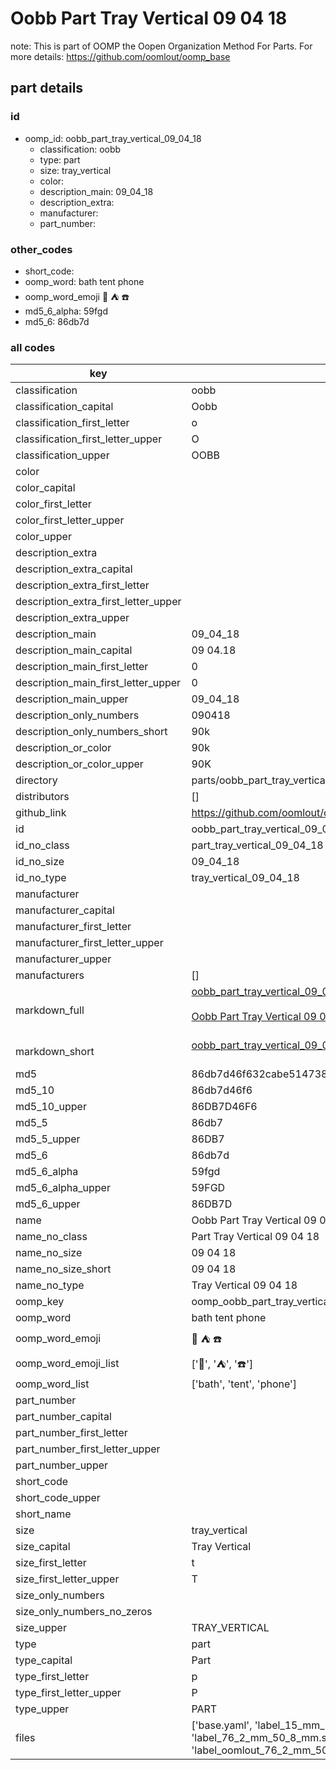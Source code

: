 # Oobb Part Tray Vertical 09 04 18  

note: This is part of OOMP the Oopen Organization Method For Parts. For more details: https://github.com/oomlout/oomp_base

##  part details





### id
* oomp_id: oobb_part_tray_vertical_09_04_18
  * classification: oobb
  * type: part
  * size: tray_vertical
  * color: 
  * description_main: 09_04_18
  * description_extra: 
  * manufacturer: 
  * part_number: 

### other_codes
* short_code: 
* oomp_word: bath tent phone
* oomp_word_emoji :bath: :tent: :phone:
* md5_6_alpha: 59fgd
* md5_6: 86db7d

### all codes 
| key | value |  
| --- | --- |  
| classification | oobb |  
| classification_capital | Oobb |  
| classification_first_letter | o |  
| classification_first_letter_upper | O |  
| classification_upper | OOBB |  
| color |  |  
| color_capital |  |  
| color_first_letter |  |  
| color_first_letter_upper |  |  
| color_upper |  |  
| description_extra |  |  
| description_extra_capital |  |  
| description_extra_first_letter |  |  
| description_extra_first_letter_upper |  |  
| description_extra_upper |  |  
| description_main | 09_04_18 |  
| description_main_capital | 09 04.18 |  
| description_main_first_letter | 0 |  
| description_main_first_letter_upper | 0 |  
| description_main_upper | 09_04_18 |  
| description_only_numbers | 090418 |  
| description_only_numbers_short | 90k |  
| description_or_color | 90k |  
| description_or_color_upper | 90K |  
| directory | parts/oobb_part_tray_vertical_09_04_18 |  
| distributors | [] |  
| github_link | https://github.com/oomlout/oomlout_oomp_part_src/tree/main/parts/oobb_part_tray_vertical_09_04_18/working |  
| id | oobb_part_tray_vertical_09_04_18 |  
| id_no_class | part_tray_vertical_09_04_18 |  
| id_no_size | 09_04_18 |  
| id_no_type | tray_vertical_09_04_18 |  
| manufacturer |  |  
| manufacturer_capital |  |  
| manufacturer_first_letter |  |  
| manufacturer_first_letter_upper |  |  
| manufacturer_upper |  |  
| manufacturers | [] |  
| markdown_full | [oobb_part_tray_vertical_09_04_18](https://github.com/oomlout/oomlout_oomp_part_src/tree/main/parts/oobb_part_tray_vertical_09_04_18/working)<br>[](https://github.com/oomlout/oomlout_oomp_part_src/tree/main/parts/oobb_part_tray_vertical_09_04_18/working)<br>[Oobb Part Tray Vertical 09 04 18](https://github.com/oomlout/oomlout_oomp_part_src/tree/main/parts/oobb_part_tray_vertical_09_04_18/working)<br><br> |  
| markdown_short | [oobb_part_tray_vertical_09_04_18](https://github.com/oomlout/oomlout_oomp_part_src/tree/main/parts/oobb_part_tray_vertical_09_04_18/working)<br><br> |  
| md5 | 86db7d46f632cabe5147381fd9c0c684 |  
| md5_10 | 86db7d46f6 |  
| md5_10_upper | 86DB7D46F6 |  
| md5_5 | 86db7 |  
| md5_5_upper | 86DB7 |  
| md5_6 | 86db7d |  
| md5_6_alpha | 59fgd |  
| md5_6_alpha_upper | 59FGD |  
| md5_6_upper | 86DB7D |  
| name | Oobb Part Tray Vertical 09 04 18 |  
| name_no_class | Part Tray Vertical 09 04 18 |  
| name_no_size | 09 04 18 |  
| name_no_size_short | 09 04 18 |  
| name_no_type | Tray Vertical 09 04 18 |  
| oomp_key | oomp_oobb_part_tray_vertical_09_04_18 |  
| oomp_word | bath tent phone |  
| oomp_word_emoji | :bath: :tent: :phone: |  
| oomp_word_emoji_list | [':bath:', ':tent:', ':phone:'] |  
| oomp_word_list | ['bath', 'tent', 'phone'] |  
| part_number |  |  
| part_number_capital |  |  
| part_number_first_letter |  |  
| part_number_first_letter_upper |  |  
| part_number_upper |  |  
| short_code |  |  
| short_code_upper |  |  
| short_name |  |  
| size | tray_vertical |  
| size_capital | Tray Vertical |  
| size_first_letter | t |  
| size_first_letter_upper | T |  
| size_only_numbers |  |  
| size_only_numbers_no_zeros |  |  
| size_upper | TRAY_VERTICAL |  
| type | part |  
| type_capital | Part |  
| type_first_letter | p |  
| type_first_letter_upper | P |  
| type_upper | PART |  
| files | ['base.yaml', 'label_15_mm_30_mm.pdf', 'label_15_mm_30_mm.svg', 'label_76_2_mm_50_8_mm.pdf', 'label_76_2_mm_50_8_mm.svg', 'label_oomlout_76_2_mm_50_8_mm.pdf', 'label_oomlout_76_2_mm_50_8_mm.svg', 'readme.md', 'working.json', 'working.yaml'] |  
